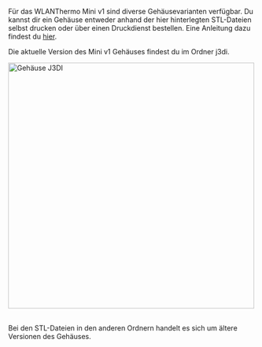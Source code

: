 Für das WLANThermo Mini v1 sind diverse Gehäusevarianten verfügbar. Du kannst dir ein Gehäuse entweder anhand der hier hinterlegten STL-Dateien selbst drucken oder über einen Druckdienst bestellen. Eine Anleitung dazu findest du [hier](https://github.com/WLANThermo/WLANThermo_Hardware/blob/master/mini%20v1/documentation/Geh%C3%A4usebestellung_3DHubs.pdf). 

Die aktuelle Version des Mini v1 Gehäuses findest du im Ordner j3di.

<img src="https://github.com/WLANThermo/WLANThermo_Hardware/blob/master/mini%20v1/case/j3di/Case_J3DI.jpg" alt="Gehäuse J3DI" width="500">
<br><br/>

Bei den STL-Dateien in den anderen Ordnern handelt es sich um ältere Versionen des Gehäuses.
